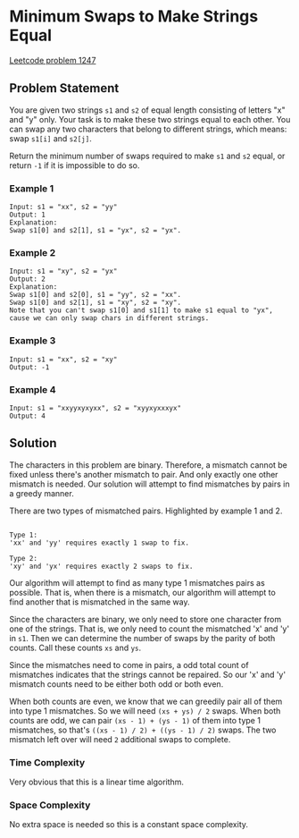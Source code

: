 # Minimum Swaps to Make Strings Equal

[Leetcode problem 1247](https://leetcode.com/problems/minimum-swaps-to-make-strings-equal/)

## Problem Statement

You are given two strings `s1` and `s2` of equal length consisting of letters "x" and "y" only. Your task is to make these two strings equal to each other. You can swap any two characters that belong to different strings, which means: swap `s1[i]` and `s2[j]`.

Return the minimum number of swaps required to make `s1` and `s2` equal, or return `-1` if it is impossible to do so.

### Example 1

```text
Input: s1 = "xx", s2 = "yy"
Output: 1
Explanation: 
Swap s1[0] and s2[1], s1 = "yx", s2 = "yx".
```

### Example 2

```text
Input: s1 = "xy", s2 = "yx"
Output: 2
Explanation: 
Swap s1[0] and s2[0], s1 = "yy", s2 = "xx".
Swap s1[0] and s2[1], s1 = "xy", s2 = "xy".
Note that you can't swap s1[0] and s1[1] to make s1 equal to "yx", cause we can only swap chars in different strings.
```

### Example 3

```text
Input: s1 = "xx", s2 = "xy"
Output: -1
```

### Example 4

```text
Input: s1 = "xxyyxyxyxx", s2 = "xyyxyxxxyx"
Output: 4
```

## Solution

The characters in this problem are binary. Therefore, a mismatch cannot be fixed unless there's another mismatch to pair. And only exactly one other mismatch is needed. Our solution will attempt to find mismatches by pairs in a greedy manner.

There are two types of mismatched pairs. Highlighted by example 1 and 2.

```text

Type 1: 
'xx' and 'yy' requires exactly 1 swap to fix.

Type 2:
'xy' and 'yx' requires exactly 2 swaps to fix.
```

Our algorithm will attempt to find as many type 1 mismatches pairs as possible. That is, when there is a mismatch, our algorithm will attempt to find another that is mismatched in the same way.

Since the characters are binary, we only need to store one character from one of the strings. That is, we only need to count the mismatched 'x' and 'y' in `s1`. Then we can determine the number of swaps by the parity of both counts. Call these counts `xs` and `ys`.

Since the mismatches need to come in pairs, a odd total count of mismatches indicates that the strings cannot be repaired. So our 'x' and 'y' mismatch counts need to be either both odd or both even.

When both counts are even, we know that we can greedily pair all of them into type 1 mismatches. So we will need `(xs + ys) / 2` swaps. When both counts are odd, we can pair `(xs - 1) + (ys - 1)` of them into type 1 mismatches, so that's `((xs - 1) / 2) + ((ys - 1) / 2)` swaps. The two mismatch left over will need `2` additional swaps to complete.

### Time Complexity

Very obvious that this is a linear time algorithm.

### Space Complexity

No extra space is needed so this is a constant space complexity.

